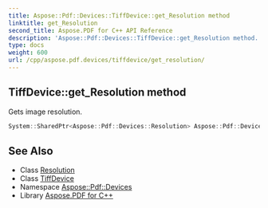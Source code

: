 ```yaml
---
title: Aspose::Pdf::Devices::TiffDevice::get_Resolution method
linktitle: get_Resolution
second_title: Aspose.PDF for C++ API Reference
description: 'Aspose::Pdf::Devices::TiffDevice::get_Resolution method. Gets image resolution in C++.'
type: docs
weight: 600
url: /cpp/aspose.pdf.devices/tiffdevice/get_resolution/
---
```

## TiffDevice::get_Resolution method


Gets image resolution.

```cpp
System::SharedPtr<Aspose::Pdf::Devices::Resolution> Aspose::Pdf::Devices::TiffDevice::get_Resolution() const
```

## See Also

* Class [Resolution](../../resolution/)
* Class [TiffDevice](../)
* Namespace [Aspose::Pdf::Devices](../../)
* Library [Aspose.PDF for C++](../../../)
